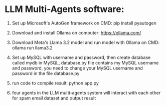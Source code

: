 # LLM Multi-Agents software:

1. Set up Microsoft's AutoGen framework on CMD:
   pip install pyautogen

2. Download and install Ollama on computer:
   https://ollama.com/

3. Download Meta's Llama 3.2 model and run model with Ollama on CMD:
   ollama run llama3.2

3. Set up MySQL with username and password, then create database called mydb in MySQL, database.py file contains
   my MySQL username and password, you need to change your MySQL username and password in the file database.py

4. run code to compile result:
   python app.py

5. four agents in the LLM multi-agents system will interact with each other for spam email dataset and output result

 
